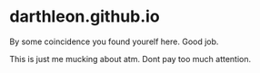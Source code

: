# darthleon.github.io

By some coincidence you found yourelf here.
Good job.


This is just me mucking about atm. Dont pay too much attention.

